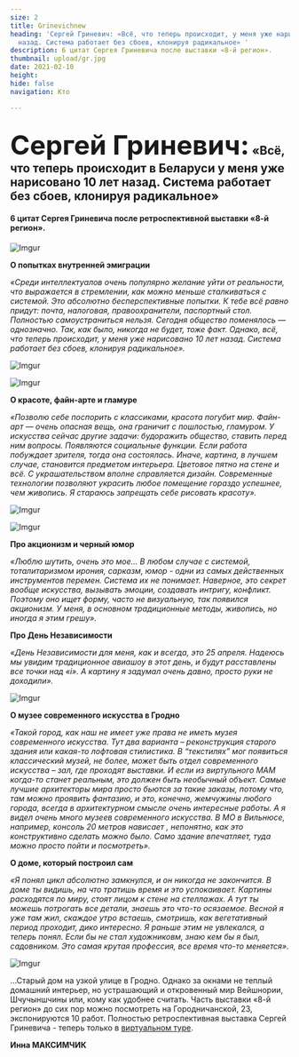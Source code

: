 ```yaml
---
size: 2
title: Grinevichnew
heading: 'Сергей Гриневич: «Всё, что теперь происходит, у меня уже нарисовано 10 лет
  назад. Система работает без сбоев, клонируя радикальное» '
description: 6 цитат Сергея Гриневича после выставки «8-й регион».
thumbnail: upload/gr.jpg
date: 2021-02-10
height: 
hide: false
navigation: Кто

---
```

## <span style="font-size: 3rem;">Сергей Гриневич:</span> «Всё, что теперь происходит в Беларуси у меня уже нарисовано 10 лет назад. Система работает без сбоев, клонируя радикальное»

#### 6 цитат Сергея Гриневича после ретроспективной выставки «8-й регион».

![Imgur](https://i.imgur.com/BSGPKe3.jpg)

**О попытках внутренней эмиграции**

_«Среди интеллектуалов очень популярно желание уйти от реальности, что выражается в стремлении, как можно меньше сталкиваться с системой. Это абсолютно бесперспективные попытки. К тебе всё равно придут: почта, налоговая, правоохранители, паспортный стол. Полностью самоустраниться нельзя. Сегодня общество поменялось — однозначно. Так, как было, никогда не будет, тоже факт. Однако, всё, что теперь происходит, у меня уже нарисовано 10 лет назад. Система работает без сбоев, клонируя радикальное»._ 

![Imgur](https://i.imgur.com/VpFLoEo.jpg)

![Imgur](https://i.imgur.com/J8S8xh4.jpg)

**О красоте, файн-арте и гламуре**

_«Позволю себе поспорить с классиками, красота погубит мир. Файн-арт — очень опасная вещь, она граничит с пошлостью, гламуром.  У искусства сейчас другие задачи: будоражить общество, ставить перед ним вопросы. Появляются социальные функции. Если работа побуждает зрителя, тогда она состоялась. Иначе, картина, в лучшем случае, становится предметом интерьера. Цветовое пятно на стене и всё. С украшательством вполне справляется дизайн. Современные технологии позволяют украсить любое помещение гораздо успешнее, чем живопись. Я стараюсь запрещать себе рисовать красоту»._

![Imgur](https://i.imgur.com/6vagtlT.jpg)

![Imgur](https://i.imgur.com/GsWqYKY.jpg)

**Про акционизм и черный юмор**

_«Люблю шутить, очень это мое… В любом случае с системой,  тоталитаризмом ирония, сарказм, юмор -  одни из самых действенных инструментов перемен. Система их не понимает. Наверное, это секрет вообще искусства, вызывать эмоции, создавать интригу, конфликт. Поэтому оно ищет форму, часто не визуальную, так появился акционизм. У меня, в основном традиционные методы, живопись, но иногда я этим грешу»._ 

**Про День Независимости**

_«День Независимости для меня, как и всегда, это 25 апреля. Надеюсь мы увидим традиционное авиашоу в этот день, и будут расставлены все точки над «i». А картину я задумал очень давно, просто руки не доходили»._

![Imgur](https://i.imgur.com/ilgWUP7.jpg)

**О музее современного искусства в Гродно**

_«Такой город, как наш не имеет уже права не иметь музея современного искусства. Тут два варианта – реконструкция старого здания или какая-то лофтовая стилистика. В “текстилях” мог появиться  классический музей, не более, может быть отдел современного искусства – зал, где проходят выставки. И если из виртульного МАМ когда-то станет реальным, это должен быть  необычный объект. Самые лучшие архитекторы мира просто бьются за такие заказы, потому что, там можно проявить фантазию,  и это, конечно, жемчужины любого города, всегда в архитектурном смысле очень интересные работы. А я видел очень много музеев современного искусства. В МО в Вильнюсе, например, консоль 20 метров нависает , непонятно, как это конструктивно сделать можно было. Само здание впечатляет, туда можно просто пойти и посмотреть»._

**О доме, который построил сам**

_«Я понял цикл абсолютно замкнулся, и он никогда не закончится. В доме ты видишь, на что тратишь время и это успокаивает. Картины расходятся по миру, стоят лицом к стене на стеллажах. А тут ты можешь потрогать все детали, знаешь это что-то осязаемое. Весной я уже там жил, скаждое утро встаешь, смотришь, как вегетативный период проходит, дико интересно. Я раньше этим не увлекался, а теперь понял. Если бы не стал художниковм, знаю кем бы я был, садовником. Это самая крутая профессия, все время что-то меняется»._

![Imgur](https://i.imgur.com/iKfAJqO.jpg)

…Старый дом на узкой улице в Гродно. Однако за окнами не теплый домашний интерьер, но устрашающий и откровенный мир Вейшнории, Шчучыншчины или, кому как удобнее считать. 
Часть выставки «8-й регион» до сих пор можно посмотреть на Городничанской, 23, экспонируются 10 работ. Полностью ретроспективная выставка Сергей Гриневича - теперь только в [виртуальном туре](https://mamgrodno.netlify.app/panorama/pano2.html).

**Инна МАКСИМЧИК**